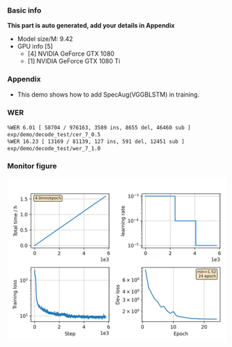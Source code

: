 ### Basic info

**This part is auto generated, add your details in Appendix**

* Model size/M: 9.42
* GPU info \[5\]
  * \[4\] NVIDIA GeForce GTX 1080
  * \[1\] NVIDIA GeForce GTX 1080 Ti

### Appendix

* This demo shows how to add SpecAug(VGGBLSTM) in training.

### WER
```
%WER 6.01 [ 58704 / 976163, 3589 ins, 8655 del, 46460 sub ] exp/demo/decode_test/cer_7_0.5
%WER 16.23 [ 13169 / 81139, 127 ins, 591 del, 12451 sub ] exp/demo/decode_test/wer_7_1.0
```

### Monitor figure
![monitor](./monitor.png)
